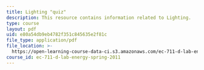 ```yaml
---
title: Lighting "quiz"
description: This resource contains information related to Lighting.
type: course
layout: pdf
uid: e80a54db9eb4782f351c845635e2f81c
file_type: application/pdf
file_location: >-
  https://open-learning-course-data-ci.s3.amazonaws.com/ec-711-d-lab-energy-spring-2011/e80a54db9eb4782f351c845635e2f81c_MITEC_711S11_lec3_ho1.pdf
course_id: ec-711-d-lab-energy-spring-2011
---
```

